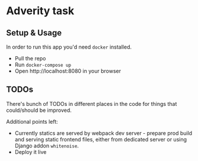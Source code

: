# Adverity task

## Setup & Usage
In order to run this app you'd need `docker` installed.
- Pull the repo
- Run `docker-compose up`
- Open http://localhost:8080 in your browser

## TODOs
There's bunch of TODOs in different places in the code for things that could/should be improved.

Additional points left:
- Currently statics are served by webpack dev server - 
prepare prod build and serving static frontend files, 
either from dedicated server or using Django addon `whitenoise`.
- Deploy it live
